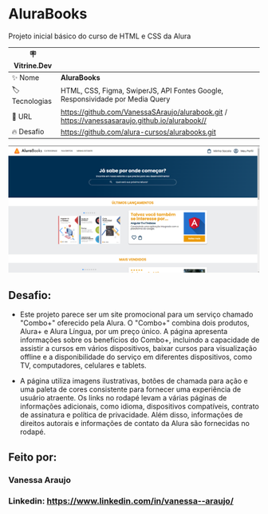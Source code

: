 
# AluraBooks

Projeto inicial básico do curso de HTML e CSS da Alura

| :placard: Vitrine.Dev |     |
| -------------  | --- |
| :sparkles: Nome        | **AluraBooks**
| :label: Tecnologias | HTML, CSS, Figma, SwiperJS, API Fontes Google, Responsividade por Media Query
| :rocket: URL         | https://github.com/VanessaSAraujo/alurabook.git / https://vanessasaraujo.github.io/alurabook//
| :fire: Desafio     | https://github.com/alura-cursos/alurabooks.git

<!-- Inserir imagem com a #vitrinedev ao final do link -->
![image](https://github.com/VanessaSAraujo/alurabook/blob/fe2008d64bc234341c46de4794bd58e7a3427a78/img/screenshot.png#vitrinedev)

## Desafio:
* Este projeto parece ser um site promocional para um serviço chamado "Combo+" oferecido pela Alura. O "Combo+" combina dois produtos, Alura+ e Alura Língua, por um preço único. A página apresenta informações sobre os benefícios do Combo+, incluindo a capacidade de assistir a cursos em vários dispositivos, baixar cursos para visualização offline e a disponibilidade do serviço em diferentes dispositivos, como TV, computadores, celulares e tablets.

* A página utiliza imagens ilustrativas, botões de chamada para ação e uma paleta de cores consistente para fornecer uma experiência de usuário atraente. Os links no rodapé levam a várias páginas de informações adicionais, como idioma, dispositivos compatíveis, contrato de assinatura e política de privacidade. Além disso, informações de direitos autorais e informações de contato da Alura são fornecidas no rodapé.

## Feito por:

### Vanessa Araujo

### Linkedin: https://www.linkedin.com/in/vanessa--araujo/
